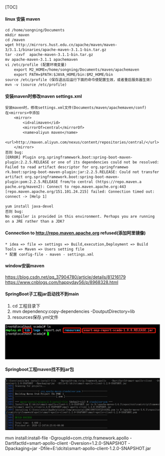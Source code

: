 [TOC]

#### linux 安装 maven
```
cd /home/songning/Documents
mkdir maven
cd /maven
wget http://mirrors.hust.edu.cn/apache/maven/maven-3/3.1.1/binaries/apache-maven-3.1.1-bin.tar.gz
tar -zxvf  apache-maven-3.1.1-bin.tar.gz
mv apache-maven-3.1.1 apachemaven
vi /etc/profile (配置环境变量)
	export M2_HOME=/home/songning/Documents/maven/apachemaven
	export PATH=$PATH:$JAVA_HOME/bin:$M2_HOME/bin
source /etc/profile (保存退出后运行下面的命令使配置生效，或者重启服务器生效)
mvn -v (source /etc/profile)
```

#### 安装maven时修改maven settings.xml
```
安装maven时，修改settings.xml文件(Documents/maven/apachemaven/conf)
在<mirrors>中添加 
	<mirror>
		<id>alimaven</id>
		<mirrorOf>central</mirrorOf>
		<name>aliyun maven</name>
		<url>http://maven.aliyun.com/nexus/content/repositories/central/</url>
	</mirror> 
否则 bug: 
[ERROR] Plugin org.springframework.boot:spring-boot-maven-plugin:2.2.5.RELEASE or one of its dependencies could not be resolved: Failed to read artifact descriptor for org.springframewo
rk.boot:spring-boot-maven-plugin:jar:2.2.5.RELEASE: Could not transfer artifact org.springframework.boot:spring-boot-maven-plugin:pom:2.2.5.RELEASE from/to central (https://repo.maven.a
pache.org/maven2): Connect to repo.maven.apache.org:443 [repo.maven.apache.org/151.101.24.215] failed: Connection timed out: connect -> [Help 1]

yum install java-devel
否则 bug:
No compiler is provided in this environment. Perhaps you are running on a JRE rather than a JDK?
```

#### Connection to http://repo.maven.apache.org refused(添加阿里镜像)
```
* idea => file => settings => Build,execution,Deployment => Build Tools => Maven => Users setting file
* 配置 config-file - maven - settings.xml
```

#### window安装maven
<https://blog.csdn.net/qq_37904780/article/details/81216179>
<https://www.cnblogs.com/happyday56/p/8968328.html>


#### SpringBoot子工程jar启动找不到main
1. cd 工程目录下
2. mvn dependency:copy-dependencies -DoutputDirectory=lib
3. resources保存.yml文件

![springboot启动目录.jpg](/images/springboot启动目录.jpg)


#### Springboot工程maven找不到jar包
![mvn-install](/images/mvn-install.jpg)

mvn install:install-file -DgroupId=com.ctrip.framework.apollo -DartifactId=smart-apollo-client -Dversion=1.2.0-SNAPSHOT -Dpackaging=jar -Dfile=E:\dcits\smart-apollo-client-1.2.0-SNAPSHOT.jar

